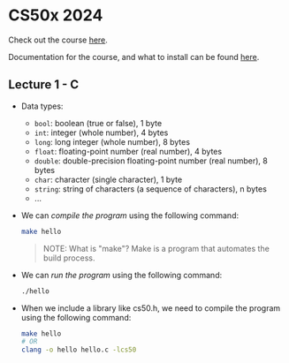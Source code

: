 
# CS50x 2024

Check out the course [here](https://cs50.harvard.edu/x/2024/).

Documentation for the course, and what to install can be found [here](https://cs50.readthedocs.io/).

## Lecture 1 - C
- Data types:
  - `bool`: boolean (true or false), 1 byte
  - `int`: integer (whole number), 4 bytes
  - `long`: long integer (whole number), 8 bytes
  - `float`: floating-point number (real number), 4 bytes
  - `double`: double-precision floating-point number (real number), 8 bytes
  - `char`: character (single character), 1 byte
  - `string`: string of characters (a sequence of characters), n bytes
  - ...
- We can *compile the program* using the following command:
    ```bash
    make hello
    ```

    > NOTE: What is "make"? Make is a program that automates the build process.

- We can *run the program* using the following command:
    ```bash
    ./hello
    ```

- When we include a library like cs50.h, we need to compile the program using the following command:
    ```bash
    make hello
    # OR
    clang -o hello hello.c -lcs50
    ```

